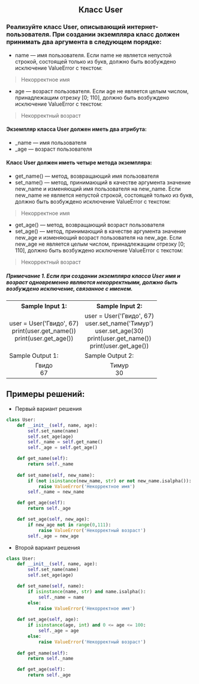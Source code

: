<h2 style="text-align:center">Класс User</h2>

### Реализуйте класс User, описывающий интернет-пользователя. При создании экземпляра класс должен принимать два аргумента в следующем порядке:
* name — имя пользователя. Если name не является непустой строкой, состоящей только из букв, должно быть возбуждено исключение ValueError с текстом:
> Некорректное имя
* age — возраст пользователя. Если age не является целым числом, принадлежащим отрезку [0; 110], должно быть возбуждено исключение ValueError с текстом:
> Некорректный возраст
#### Экземпляр класса User должен иметь два атрибута:
* _name — имя пользователя
* _age — возраст пользователя
#### Класс User должен иметь четыре метода экземпляра:
* get_name() — метод, возвращающий имя пользователя
* set_name() — метод, принимающий в качестве аргумента значение new_name и изменяющий имя пользователя на new_name. Если new_name не является непустой строкой, состоящей только из букв, должно быть возбуждено исключение ValueError с текстом:
> Некорректное имя

* get_age() — метод, возвращающий возраст пользователя
* set_age() — метод, принимающий в качестве аргумента значение new_age и изменяющий возраст пользователя на new_age. Если new_age не является целым числом, принадлежащим отрезку [0; 110], должно быть возбуждено исключение ValueError с текстом:
> Некорректный возраст



##### Примечание 1. Если при создании экземпляра класса User имя и возраст одновременно являются некорректными, должно быть возбуждено исключение, связанное с именем.

<table align="center">
  <tbody>
    <tr>
      <th>Sample Input 1: </th>
      <th>Sample Input 2: </th>
    </tr>
    <tr>
      <td align="center">user = User('Гвидо', 67)<br>
                            print(user.get_name())<br>
                            print(user.get_age())<br></td>
      <td align="center">user = User('Гвидо', 67)<br>
                            user.set_name('Тимур')<br>
                            user.set_age(30)<br>
                            print(user.get_name())<br>
                            print(user.get_age())<br></td>
    </tr>
    <tr>
      <td>Sample Output 1:</td>
      <td>Sample Output 2:</td>
      </tr>
    <tr>
      <td align="center">
                        Гвидо<br>
                            67<br>
      </td>
      <td align="center">
                        Тимур<br>
                            30<br>
      </td>
    </tr>
  </tbody>
</table>



## Примеры решений:
* Первый вариант решения
```python
class User:
    def __init__(self, name, age):
        self.set_name(name)
        self.set_age(age)
        self._name = self.get_name()
        self._age = self.get_age()

    def get_name(self):
        return self._name
    
    def set_name(self, new_name):
        if (not isinstance(new_name, str) or not new_name.isalpha()):
            raise ValueError('Некорректное имя')
        self._name = new_name

    def get_age(self):
        return self._age

    def set_age(self, new_age):
        if new_age not in range(0,111):
            raise ValueError('Некорректный возраст')
        self._age = new_age
```
* Второй вариант решения

```python
class User:
    def __init__(self, name, age):
        self.set_name(name)
        self.set_age(age)

    def set_name(self, name):
        if isinstance(name, str) and name.isalpha():
            self._name = name
        else:
            raise ValueError('Некорректное имя')
    
    def set_age(self, age):
        if isinstance(age, int) and 0 <= age <= 100:
            self._age = age
        else:
            raise ValueError('Некорректный возраст')
   
    def get_name(self):
        return self._name

    def get_age(self):
        return self._age

```


